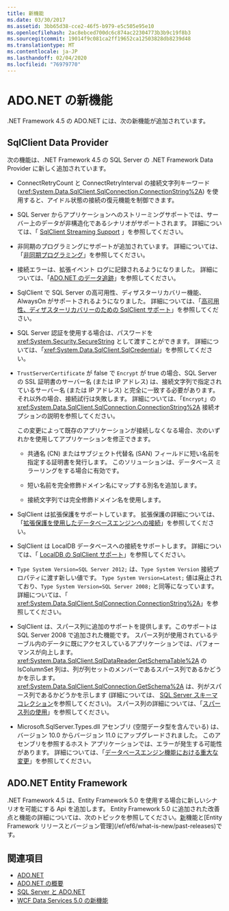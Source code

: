 ```yaml
---
title: 新機能
ms.date: 03/30/2017
ms.assetid: 3bb65d38-cce2-46f5-b979-e5c505e95e10
ms.openlocfilehash: 2ac8ebced700dc6c874ac22304773b3b9c19f8b3
ms.sourcegitcommit: 19014f9c081ca2ff19652ca12503828db8239d48
ms.translationtype: MT
ms.contentlocale: ja-JP
ms.lasthandoff: 02/04/2020
ms.locfileid: "76979770"
---
```

# <a name="whats-new-in-adonet"></a>ADO.NET の新機能

.NET Framework 4.5 の ADO.NET には、次の新機能が追加されています。

## <a name="sqlclient-data-provider"></a>SqlClient Data Provider

次の機能は、.NET Framework 4.5 の SQL Server の .NET Framework Data Provider に新しく追加されています。

- ConnectRetryCount と ConnectRetryInterval の接続文字列キーワード (<xref:System.Data.SqlClient.SqlConnection.ConnectionString%2A>) を使用すると、アイドル状態の接続の復元機能を制御できます。

- SQL Server からアプリケーションへのストリーミングサポートでは、サーバー上のデータが非構造化であるシナリオがサポートされます。  詳細については、「 [SqlClient Streaming Support](sqlclient-streaming-support.md) 」を参照してください。

- 非同期のプログラミングにサポートが追加されています。  詳細については、「[非同期プログラミング](asynchronous-programming.md)」を参照してください。

- 接続エラーは、拡張イベント ログに記録されるようになりました。 詳細については、「[ADO.NET のデータ追跡](data-tracing.md)」を参照してください。

- SqlClient で SQL Server の高可用性、ディザスターリカバリー機能、AlwaysOn がサポートされるようになりました。 詳細については、「[高可用性、ディザスターリカバリーのための SqlClient サポート](./sql/sqlclient-support-for-high-availability-disaster-recovery.md)」を参照してください。

- SQL Server 認証を使用する場合は、パスワードを <xref:System.Security.SecureString> として渡すことができます。 詳細については、「<xref:System.Data.SqlClient.SqlCredential>」を参照してください。

- `TrustServerCertificate` が false で `Encrypt` が true の場合、SQL Server の SSL 証明書のサーバー名 (または IP アドレス) は、接続文字列で指定されているサーバー名 (または IP アドレス) と完全に一致する必要があります。 それ以外の場合、接続試行は失敗します。 詳細については、「`Encrypt`」の <xref:System.Data.SqlClient.SqlConnection.ConnectionString%2A> 接続オプションの説明を参照してください。

  この変更によって既存のアプリケーションが接続しなくなる場合、次のいずれかを使用してアプリケーションを修正できます。

  - 共通名 (CN) またはサブジェクト代替名 (SAN) フィールドに短い名前を指定する証明書を発行します。 このソリューションは、データベース ミラーリングをする場合に有効です。

  - 短い名前を完全修飾ドメイン名にマップする別名を追加します。

  - 接続文字列では完全修飾ドメイン名を使用します。

- SqlClient は拡張保護をサポートしています。 拡張保護の詳細については、「[拡張保護を使用したデータベースエンジンへの接続](/sql/database-engine/configure-windows/connect-to-the-database-engine-using-extended-protection)」を参照してください。

- SqlClient は LocalDB データベースへの接続をサポートします。 詳細については、「 [LocalDB の SqlClient サポート](./sql/sqlclient-support-for-localdb.md)」を参照してください。

- `Type System Version=SQL Server 2012;` は、`Type System Version` 接続プロパティに渡す新しい値です。 `Type System Version=Latest;` 値は廃止されており、`Type System Version=SQL Server 2008;` と同等になっています。 詳細については、「 <xref:System.Data.SqlClient.SqlConnection.ConnectionString%2A>」を参照してください。

- SqlClient は、スパース列に追加のサポートを提供します。このサポートは SQL Server 2008 で追加された機能です。 スパース列が使用されているテーブル内のデータに既にアクセスしているアプリケーションでは、パフォーマンスが向上します。 <xref:System.Data.SqlClient.SqlDataReader.GetSchemaTable%2A> の IsColumnSet 列は、列が列セットのメンバーであるスパース列であるかどうかを示します。 <xref:System.Data.SqlClient.SqlConnection.GetSchema%2A> は、列がスパース列であるかどうかを示します (詳細については、 [SQL Server スキーマコレクション](sql-server-schema-collections.md)を参照してください)。 スパース列の詳細については、「[スパース列の使用](/sql/relational-databases/tables/use-sparse-columns)」を参照してください。

- Microsoft.SqlServer.Types.dll アセンブリ (空間データ型を含んでいる) は、バージョン 10.0 からバージョン 11.0 にアップグレードされました。 このアセンブリを参照するホスト アプリケーションでは、エラーが発生する可能性があります。 詳細については、「[データベースエンジン機能における重大な変更](https://docs.microsoft.com/previous-versions/sql/sql-server-2012/ms143179(v=sql.110))」を参照してください。

## <a name="adonet-entity-framework"></a>ADO.NET Entity Framework

.NET Framework 4.5 は、Entity Framework 5.0 を使用する場合に新しいシナリオを可能にする Api を追加します。 Entity Framework 5.0 に追加された改善点と機能の詳細については、次のトピックを参照してください。[新](https://docs.microsoft.com/previous-versions/gg696190(v=vs.103))機能と[Entity Framework リリースとバージョン管理](/ef/ef6/what-is-new/past-releases)です。

## <a name="see-also"></a>関連項目

- [ADO.NET](index.md)
- [ADO.NET の概要](ado-net-overview.md)
- [SQL Server と ADO.NET](./sql/index.md)
- [WCF Data Services 5.0 の新機能](https://docs.microsoft.com/previous-versions/dotnet/wcf-data-services/ee373845(v=vs.103))
